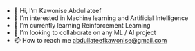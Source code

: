 - 👋 Hi, I’m Kawonise Abdullateef
- 👀 I’m interested in Machine learning and Artificial Intelligence 
- 🌱 I’m currently learning Reinforcement Learning 
- 💞️ I’m looking to collaborate on any ML / AI project
- 📫 How to reach me abdullateefkawonise@gmail.com

<!---
Kalab191/Kalab191 is a ✨ special ✨ repository because its `README.md` (this file) appears on your GitHub profile.
You can click the Preview link to take a look at your changes.
--->
